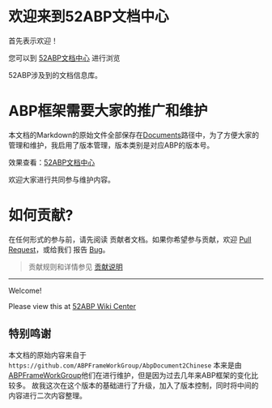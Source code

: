 # 欢迎来到52ABP文档中心

首先表示欢迎！

您可以到 [52ABP文档中心](https://www.52abp.com/Documents/Index) 进行浏览

52ABP涉及到的文档信息库。


# ABP框架需要大家的推广和维护


本文档的Markdown的原始文件全部保存在[Documents](https://github.com/52ABP/Documents)路径中，为了方便大家的管理和维护，我启用了版本管理，版本类别是对应ABP的版本号。

效果查看：[52ABP文档中心](https://www.52abp.com/Documents/Index) 

欢迎大家进行共同参与维护内容。

# 如何贡献?

在任何形式的参与前，请先阅读 贡献者文档。如果你希望参与贡献，欢迎 [Pull Request](https://github.com/52ABP/Documents/pulls)，或给我们 报告 [Bug](https://github.com/52ABP/Documents/issues)。

> 贡献规则和详情参见 [贡献说明](GettingInvoled/contributing.md)

---

Welcome!

Please view this at [52ABP Wiki Center](https://www.52abp.com/Documents/Index)



## 特别鸣谢

本文档的原始内容来自于 `https://github.com/ABPFrameWorkGroup/AbpDocument2Chinese` 
本来是由[ABPFrameWorkGroup](https://github.com/ABPFrameWorkGroup)他们在进行维护，但是因为过去几年来ABP框架的变化比较多。
故我这次在这个版本的基础进行了升级，加入了版本控制，同时将中间的内容进行二次内容整理。